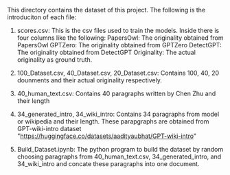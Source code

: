 This directory contains the dataset of this project. The following is the introduciton of each file:

1. scores.csv: This is the csv files used to train the models. Inside there is four columns like the following:
    PapersOwl: The originality obtained from PapersOwl
    GPTZero: The originality obtained from GPTZero
    DetectGPT: The originality obtained from DetectGPT
    Originality: The actual originality as ground truth.

2. 100_Dataset.csv, 40_Dataset.csv, 20_Dataset.csv: Contains 100, 40, 20 dounments and their actual originality respectively.

3. 40_human_text.csv: Contains 40 paragraphs written by Chen Zhu and their length

4. 34_generated_intro, 34_wiki_intro: Contains 34 paragraphs from model or wikipedia and their length. These parapgraphs are obtained from GPT-wiki-intro dataset "https://huggingface.co/datasets/aadityaubhat/GPT-wiki-intro"

5. Build_Dataset.ipynb: The python program to build the dataset by random choosing paragraphs from 40_human_text.csv, 34_generated_intro, and 34_wiki_intro and concate these paragraphs into one document.
